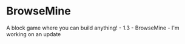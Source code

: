 # BrowseMine
A block game where you can build anything! - 1.3 - BrowseMine - I'm working on an update
